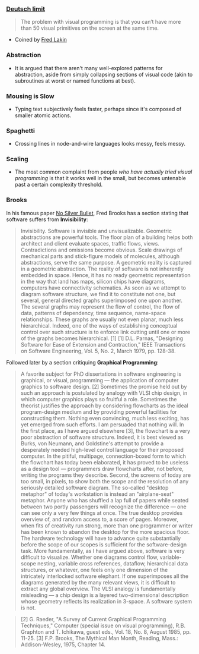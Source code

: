 ### [Deutsch limit](https://en.wikipedia.org/wiki/Deutsch_limit)
> The problem with visual programming is that you can’t have more than 50 visual primitives on the screen at the same time.

* Coined by [Fred Lakin](reflections.md#fred-lakin)

### Abstraction
* It is argued that there aren't many well-explored patterns for abstraction, aside from simply collapsing sections of visual code (akin to subroutines at worst or named functions at best).

### Mousing is Slow
* Typing text subjectively feels faster, perhaps since it's composed of smaller atomic actions.

### Spaghetti
* Crossing lines in node-and-wire languages looks messy, feels messy.

### Scaling
* The most common complaint from people _who have actually tried visual programming_ is that it works well in the small, but becomes untenable past a certain complexity threshold.

### Brooks
In his famous paper [No Silver Bullet](http://worrydream.com/refs/Brooks-NoSilverBullet.pdf), Fred Brooks has a section stating that software suffers from **Invisibility**:

> Invisibility. Software is invisible and unvisualizable. Geometric abstractions are powerful tools. The floor plan of a building helps both architect and client evaluate spaces, traffic flows, views. Contradictions and omissions become obvious. Scale drawings of mechanical parts and stick-figure models of molecules, although abstractions, serve the same purpose. A geometric reality is captured in a geometric abstraction.
> The reality of software is not inherently embedded in space. Hence, it has no ready geometric representation in the way that land has maps, silicon chips have diagrams, computers have connectivity schematics. As soon as we attempt to diagram software structure, we find it to constitute not one, but several, general directed graphs superimposed one upon another. The several graphs may represent the flow of control, the flow of data, patterns of dependency, time sequence, name-space relationships. These graphs are usually not even planar, much less hierarchical. Indeed, one of the ways of establishing conceptual control over such structure is to enforce link cutting until one or more of the graphs becomes hierarchical. [1]
> [1] D.L. Parnas, "Designing Software for Ease of Extension and Contraction," IEEE Transactions on Software Engineering, Vol. 5, No. 2, March 1979, pp. 128-38.

Followed later by a section critiquing **Graphical Programming**:

> A favorite subject for PhD dissertations in software engineering is graphical, or visual, programming — the application of computer graphics to software design. [2] Sometimes the promise held out by such an approach is postulated by analogy with VLSI chip design, in which computer graphics plays so fruitful a role. Sometimes the theorist justifies the approach by considering flowcharts as the ideal program-design medium and by providing powerful facilities for constructing them.
> Nothing even convincing, much less exciting, has yet emerged from such efforts. I am persuaded that nothing will.
> In the first place, as I have argued elsewhere [3], the flowchart is a very poor abstraction of software structure. Indeed, it is best viewed as Burks, von Neumann, and Goldstine's attempt to provide a desperately needed high-level control language for their proposed computer. In the pitiful, multipage, connection-boxed form to which the flowchart has today been elaborated, it has proved to be useless as a design tool — programmers draw flowcharts after, not before, writing the programs they describe.
> Second, the screens of today are too small, in pixels, to show both the scope and the resolution of any seriously detailed software diagram. The so-called "desktop metaphor" of today's workstation is instead an "airplane-seat" metaphor. Anyone who has shuffled a lap full of papers while seated between two portly passengers will recognize the difference — one can see only a very few things at once. The true desktop provides overview of, and random access to, a score of pages. Moreover, when fits of creativity run strong, more than one programmer or writer has been known to abandon the desktop for the more spacious floor. The hardware technology will have to advance quite substantially before the scope of our scopes is sufficient for the software-design task.
> More fundamentally, as I have argued above, software is very difficult to visualize. Whether one diagrams control flow, variable-scope nesting, variable cross references, dataflow, hierarchical data structures, or whatever, one feels only one dimension of the intricately interlocked software elephant. If one superimposes all the diagrams generated by the many relevant views, it is difficult to extract any global overview. The VLSI analogy is fundamentally misleading — a chip design is a layered two-dimensional description whose geometry reflects its realization in 3-space. A software system is not.

> [2] G. Raeder, "A Survey of Current Graphical Programming Techniques," Computer (special issue on visual programming), R.B. Graphton and T. Ichikawa, guest eds., Vol. 18, No. 8, August 1985, pp. 11-25.
> [3] F.P. Brooks, The Mythical Man Month, Reading, Mass.: Addison-Wesley, 1975, Chapter 14.
